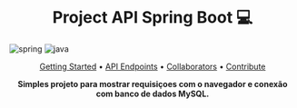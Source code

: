 [JAVA_BADGE]:https://img.shields.io/badge/java-%23ED8B00.svg?style=for-the-badge&logo=openjdk&logoColor=white
[SPRING_BADGE]: https://img.shields.io/badge/spring-%236DB33F.svg?style=for-the-badge&logo=spring&logoColor=white

<h1 align="center" style="font-weight: bold;">Project API Spring Boot 💻</h1>

![spring][SPRING_BADGE]
![java][JAVA_BADGE]

<p align="center">
 <a href="#started">Getting Started</a> • 
  <a href="#routes">API Endpoints</a> •
 <a href="#colab">Collaborators</a> •
 <a href="#contribute">Contribute</a>
</p>

<p align="center">
  <b>Simples projeto para mostrar requisiçoes com o navegador e conexão com banco de dados MySQL.</b>
</p>
